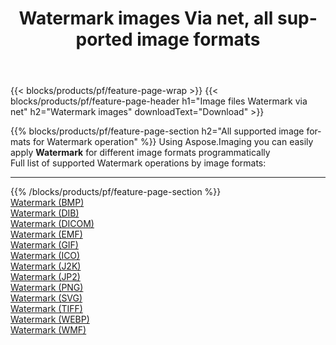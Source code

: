 ﻿---
title: Watermark images Via net, all supported image formats 
weight: 3920
url: /net/watermark 
lang: en
langdirlevel: 2
locales: zh-hans,ja,it,ru,de,es,fr,nl,id,lt,pl,pt,vi,tr,ko,zh-hant,ar,hi,th,sv,cs,uk,he
description: Using Aspose.Imaging you can easily Watermark images Via net
---

{{< blocks/products/pf/feature-page-wrap >}}
{{< blocks/products/pf/feature-page-header h1="Image files Watermark via net" h2="Watermark images" downloadText="Download" >}}


{{% blocks/products/pf/feature-page-section  h2="All supported image formats for Watermark operation" %}}
Using Aspose.Imaging you can easily apply **Watermark** for different image formats programmatically
<br/>
Full list of supported Watermark operations by image formats:
<hr/>
{{% /blocks/products/pf/feature-page-section %}}
<div class="container-fluid productfamilypage bg-gray">
    <div class="convertypes bg-gray agp-content section">
        <div class="container">
		<div class="row other-converters">
		    <div class='col-md-2 other-converter remove-lp remove-rp'><a href="/imaging/net/watermark/bmp" >Watermark (BMP)</a></div><div class='col-md-2 other-converter remove-lp remove-rp'><a href="/imaging/net/watermark/dib" >Watermark (DIB)</a></div><div class='col-md-2 other-converter remove-lp remove-rp'><a href="/imaging/net/watermark/dicom" >Watermark (DICOM)</a></div><div class='col-md-2 other-converter remove-lp remove-rp'><a href="/imaging/net/watermark/emf" >Watermark (EMF)</a></div><div class='col-md-2 other-converter remove-lp remove-rp'><a href="/imaging/net/watermark/gif" >Watermark (GIF)</a></div><div class='col-md-2 other-converter remove-lp remove-rp'><a href="/imaging/net/watermark/ico" >Watermark (ICO)</a></div><div class='col-md-2 other-converter remove-lp remove-rp'><a href="/imaging/net/watermark/j2k" >Watermark (J2K)</a></div><div class='col-md-2 other-converter remove-lp remove-rp'><a href="/imaging/net/watermark/jp2" >Watermark (JP2)</a></div><div class='col-md-2 other-converter remove-lp remove-rp'><a href="/imaging/net/watermark/png" >Watermark (PNG)</a></div><div class='col-md-2 other-converter remove-lp remove-rp'><a href="/imaging/net/watermark/svg" >Watermark (SVG)</a></div><div class='col-md-2 other-converter remove-lp remove-rp'><a href="/imaging/net/watermark/tiff" >Watermark (TIFF)</a></div><div class='col-md-2 other-converter remove-lp remove-rp'><a href="/imaging/net/watermark/webp" >Watermark (WEBP)</a></div><div class='col-md-2 other-converter remove-lp remove-rp'><a href="/imaging/net/watermark/wmf" >Watermark (WMF)</a></div>
                </div>
        </div>
    </div>
</div>
<br/>
